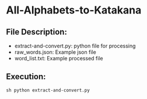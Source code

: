 # All-Alphabets-to-Katakana

## File Description:

- extract-and-convert.py: python file for processing
- raw_words.json: Example json file
- word_list.txt: Example processed file

## Execution:
``sh
  python extract-and-convert.py
``

